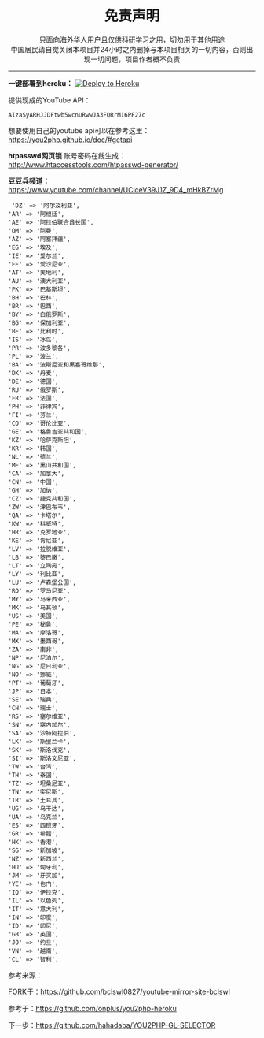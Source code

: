 <h1 align="center"> 免责声明 </h1>

<p align="center">
只面向海外华人用户且仅供科研学习之用，切勿用于其他用途
<br>
中国居民请自觉关闭本项目并24小时之内删掉与本项目相关的一切内容，否则出现一切问题，项目作者概不负责
</p>
<hr>


**一键部署到heroku：**  [![Deploy to Heroku](https://www.herokucdn.com/deploy/button.png)](https://heroku.com/deploy)

提供现成的YouTube API：
```
AIzaSyARHJJDFtwb5wcnURwwJA3FQRrM16PF27c
```
想要使用自己的youtube api可以在参考这里：https://you2php.github.io/doc/#getapi


**htpasswd网页锁** 账号密码在线生成：http://www.htaccesstools.com/htpasswd-generator/   


**豆豆兵频道：**  https://www.youtube.com/channel/UClceV39J1Z_9D4_mHkBZrMg

     'DZ' => '阿尔及利亚',
    'AR' => '阿根廷',
    'AE' => '阿拉伯联合酋长国',
    'OM' => '阿曼',
    'AZ' => '阿塞拜疆',
    'EG' => '埃及',
    'IE' => '爱尔兰',
    'EE' => '爱沙尼亚',
    'AT' => '奥地利',
    'AU' => '澳大利亚',
    'PK' => '巴基斯坦',
    'BH' => '巴林',
    'BR' => '巴西',
    'BY' => '白俄罗斯',
    'BG' => '保加利亚',
    'BE' => '比利时',
    'IS' => '冰岛',
    'PR' => '波多黎各',
    'PL' => '波兰',
    'BA' => '波斯尼亚和黑塞哥维那',
    'DK' => '丹麦',
    'DE' => '德国',
    'RU' => '俄罗斯',
    'FR' => '法国',
    'PH' => '菲律宾',
    'FI' => '芬兰',
    'CO' => '哥伦比亚',
    'GE' => '格鲁吉亚共和国',
    'KZ' => '哈萨克斯坦',
    'KR' => '韩国',
    'NL' => '荷兰',
    'ME' => '黑山共和国',
    'CA' => '加拿大',
    'CN' => '中国',
    'GH' => '加纳',
    'CZ' => '捷克共和国',
    'ZW' => '津巴布韦',
    'QA' => '卡塔尔',
    'KW' => '科威特',
    'HR' => '克罗地亚',
    'KE' => '肯尼亚',
    'LV' => '拉脱维亚',
    'LB' => '黎巴嫩',
    'LT' => '立陶宛',
    'LY' => '利比亚',
    'LU' => '卢森堡公国',
    'RO' => '罗马尼亚',
    'MY' => '马来西亚',
    'MK' => '马其顿',
    'US' => '美国',
    'PE' => '秘鲁',
    'MA' => '摩洛哥',
    'MX' => '墨西哥',
    'ZA' => '南非',
    'NP' => '尼泊尔',
    'NG' => '尼日利亚',
    'NO' => '挪威',
    'PT' => '葡萄牙',
    'JP' => '日本',
    'SE' => '瑞典',
    'CH' => '瑞士',
    'RS' => '塞尔维亚',
    'SN' => '塞内加尔',
    'SA' => '沙特阿拉伯',
    'LK' => '斯里兰卡',
    'SK' => '斯洛伐克',
    'SI' => '斯洛文尼亚',
    'TW' => '台湾',
    'TH' => '泰国',
    'TZ' => '坦桑尼亚',
    'TN' => '突尼斯',
    'TR' => '土耳其',
    'UG' => '乌干达',
    'UA' => '乌克兰',
    'ES' => '西班牙',
    'GR' => '希腊',
    'HK' => '香港',
    'SG' => '新加坡',
    'NZ' => '新西兰',
    'HU' => '匈牙利',
    'JM' => '牙买加',
    'YE' => '也门',
    'IQ' => '伊拉克',
    'IL' => '以色列',
    'IT' => '意大利',
    'IN' => '印度',
    'ID' => '印尼',
    'GB' => '英国',
    'JO' => '约旦',
    'VN' => '越南',
    'CL' => '智利',
        
       
        
       
          
          
参考来源：

FORK于：https://github.com/bclswl0827/youtube-mirror-site-bclswl

参考于：https://github.com/onplus/you2php-heroku

下一步：https://github.com/hahadaba/YOU2PHP-GL-SELECTOR


